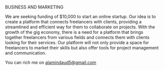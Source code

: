 BUSINESS AND MARKETING

We are seeking funding of $10,000 to start an online startup. Our idea is to create a platform that connects freelancers with clients, providing a streamlined and efficient way for them to collaborate on projects. With the growth of the gig economy, there is a need for a platform that brings together freelancers from various fields and connects them with clients looking for their services. Our platform will not only provide a space for freelancers to market their skills but also offer tools for project management and communication.

You can rich me on alamindaud5@gmail.com
